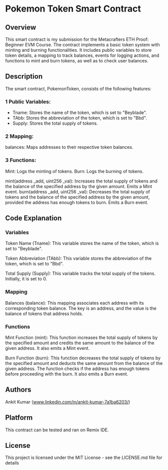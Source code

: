 # Pokemon Token Smart Contract

## Overview
This smart contract is my submission for the Metacrafters ETH Proof: Beginner EVM Course. The contract implements a basic token system with minting and burning functionalities. It includes public variables to store token details, a mapping to track balances, events for logging actions, and functions to mint and burn tokens, as well as to check user balances.
## Description

The smart contract, PokemonToken, consists of the following features:

### 1 Public Variables:

* Tname: Stores the name of the token, which is set to "Beyblade".
* TAbb: Stores the abbreviation of the token, which is set to "Bbd".
* Supply: Stores the total supply of tokens.
### 2 Mapping:

balances: Maps addresses to their respective token balances.
### 3 Functions:

Mint: Logs the minting of tokens.
Burn: Logs the burning of tokens.

mint(address _add, uint256 _val): Increases the total supply of tokens and the balance of the specified address by the given amount. Emits a Mint event.
burn(address _add, uint256 _val): Decreases the total supply of tokens and the balance of the specified address by the given amount, provided the address has enough tokens to burn. Emits a Burn event.
## Code Explanation

### Variables
Token Name (Tname): This variable stores the name of the token, which is set to "Beyblade".

Token Abbreviation (TAbb): This variable stores the abbreviation of the token, which is set to "Bbd".

Total Supply (Supply): This variable tracks the total supply of the tokens. Initially, it is set to 0.
### Mapping
Balances (balance): This mapping associates each address with its corresponding token balance. The key is an address, and the value is the balance of tokens that address holds.
### Functions
Mint Function (mint): This function increases the total supply of tokens by the specified amount and credits the same amount to the balance of the given address. It also emits a Mint event.

Burn Function (burn): This function decreases the total supply of tokens by the specified amount and deducts the same amount from the balance of the given address. The function checks if the address has enough tokens before proceeding with the burn. It also emits a Burn event.
## Authors

Ankit Kumar
(www.linkedin.com/in/ankit-kumar-7a1ba6203/)

## Platform
This contract can be tested and ran on Remix IDE.

## License

This project is licensed under the MIT License - see the LICENSE.md file for details
